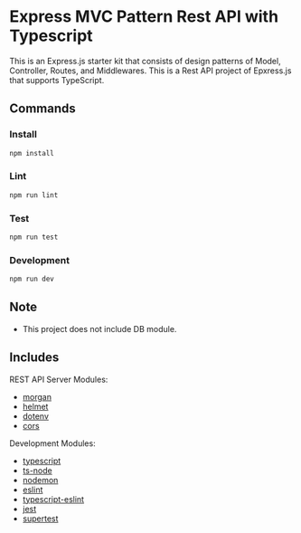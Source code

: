 # Express MVC Pattern Rest API with Typescript

This is an Express.js starter kit that consists of design patterns of Model, Controller, Routes, and Middlewares.
This is a Rest API project of Epxress.js that supports TypeScript.

## Commands

### Install

```bash
npm install
```

### Lint

```bash
npm run lint
```

### Test

```bash
npm run test
```

### Development

```bash
npm run dev
```

## Note

- This project does not include DB module.

## Includes

REST API Server Modules:

- [morgan](https://www.npmjs.com/package/morgan)
- [helmet](https://www.npmjs.com/package/helmet)
- [dotenv](https://www.npmjs.com/package/dotenv)
- [cors](https://www.npmjs.com/package/cors)

Development Modules:

- [typescript](https://www.npmjs.com/package/typescript)
- [ts-node](https://www.npmjs.com/package/ts-node)
- [nodemon](https://www.npmjs.com/package/nodemon)
- [eslint](https://www.npmjs.com/package/eslint)
- [typescript-eslint](https://typescript-eslint.io/)
- [jest](https://www.npmjs.com/package/jest)
- [supertest](https://www.npmjs.com/package/supertest)
